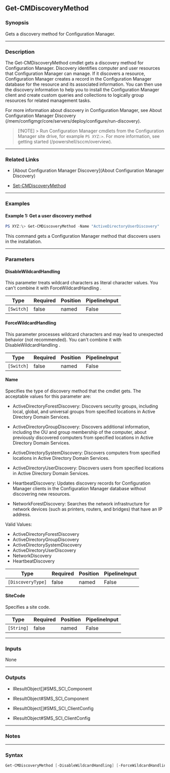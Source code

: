 Get-CMDiscoveryMethod
---------------------




### Synopsis
Gets a discovery method for Configuration Manager.



---


### Description

The Get-CMDiscoveryMethod cmdlet gets a discovery method for Configuration Manager. Discovery identifies computer and user resources that Configuration Manager can manage. If it discovers a resource, Configuration Manager creates a record in the Configuration Manager database for the resource and its associated information. You can then use the discovery information to help you to install the Configuration Manager client and create custom queries and collections to logically group resources for related management tasks.



For more information about discovery in Configuration Manager, see About Configuration Manager Discovery (/mem/configmgr/core/servers/deploy/configure/run-discovery).



> [!NOTE] > Run Configuration Manager cmdlets from the Configuration Manager site drive, for example `PS XYZ:>`. For more information, see getting started (/powershell/sccm/overview).



---


### Related Links
* [About Configuration Manager Discovery](About Configuration Manager Discovery)



* [Set-CMDiscoveryMethod](Set-CMDiscoveryMethod)





---


### Examples
#### Example 1: Get a user discovery method
```PowerShell
PS XYZ:\> Get-CMDiscoveryMethod -Name "ActiveDirectoryUserDiscovery"
```
This command gets a Configuration Manager method that discovers users in the installation.


---


### Parameters
#### **DisableWildcardHandling**

This parameter treats wildcard characters as literal character values. You can't combine it with ForceWildcardHandling .






|Type      |Required|Position|PipelineInput|
|----------|--------|--------|-------------|
|`[Switch]`|false   |named   |False        |



#### **ForceWildcardHandling**

This parameter processes wildcard characters and may lead to unexpected behavior (not recommended). You can't combine it with DisableWildcardHandling .






|Type      |Required|Position|PipelineInput|
|----------|--------|--------|-------------|
|`[Switch]`|false   |named   |False        |



#### **Name**

Specifies the type of discovery method that the cmdlet gets. The acceptable values for this parameter are:


* ActiveDirectoryForestDiscovery: Discovers security groups, including local, global, and universal groups from specified locations in Active Directory Domain Services.


* ActiveDirectoryGroupDiscovery: Discovers additional information, including the OU and group membership of the computer, about previously discovered computers from specified locations in Active Directory Domain Services.


* ActiveDirectorySystemDiscovery: Discovers computers from specified locations in Active Directory Domain Services.


* ActiveDirectoryUserDiscovery: Discovers users from specified locations in Active Directory Domain Services.


* HeartbeatDiscovery: Updates discovery records for Configuration Manager clients in the Configuration Manager database without discovering new resources.


* NetworkForestDiscovery: Searches the network infrastructure for network devices (such as printers, routers, and bridges) that have an IP address.



Valid Values:

* ActiveDirectoryForestDiscovery
* ActiveDirectoryGroupDiscovery
* ActiveDirectorySystemDiscovery
* ActiveDirectoryUserDiscovery
* NetworkDiscovery
* HeartbeatDiscovery






|Type             |Required|Position|PipelineInput|
|-----------------|--------|--------|-------------|
|`[DiscoveryType]`|false   |named   |False        |



#### **SiteCode**

Specifies a site code.






|Type      |Required|Position|PipelineInput|
|----------|--------|--------|-------------|
|`[String]`|false   |named   |False        |





---


### Inputs
None





---


### Outputs
* IResultObject[]#SMS_SCI_Component


* IResultObject#SMS_SCI_Component


* IResultObject[]#SMS_SCI_ClientConfig


* IResultObject#SMS_SCI_ClientConfig






---


### Notes




---


### Syntax
```PowerShell
Get-CMDiscoveryMethod [-DisableWildcardHandling] [-ForceWildcardHandling] [-Name {ActiveDirectoryForestDiscovery | ActiveDirectoryGroupDiscovery | ActiveDirectorySystemDiscovery | ActiveDirectoryUserDiscovery | NetworkDiscovery | HeartbeatDiscovery}] [-SiteCode <String>] [<CommonParameters>]
```
